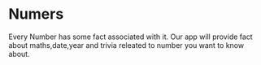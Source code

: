 # Numers
Every Number has some fact associated with it.
Our app will provide fact about maths,date,year and trivia releated to number you want to know about.
